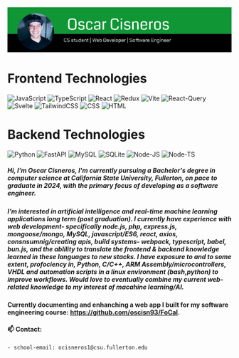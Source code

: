 <img src="/long_banner.png" alt="banner" />

# Frontend Technologies

<p>
    <img alt="JavaScript" src="https://img.shields.io/badge/Javascript-000000?logo=javascript&logoColor=yellow&style=for-the-badge" />
    <img alt="TypeScript" src="https://img.shields.io/badge/Typescript-FFFFFF?logo=typescript&logoColor=3178C6&style=for-the-badge" />
    <img alt="React" src="https://img.shields.io/badge/React-61DAFB?logo=react&logoColor=white&style=for-the-badge" />
    <img alt="Redux" src="https://img.shields.io/badge/Redux Toolkit-764ABC?logo=redux&logoColor=black&style=for-the-badge" />
    <img alt="Vite" src="https://img.shields.io/badge/vite-646CFF?logo=vite&logoColor=yellow&style=for-the-badge" />
    <img alt="React-Query" src="https://img.shields.io/badge/React Query-FF4154?logo=reactquery&logoColor=white&style=for-the-badge" />
    <img alt="Svelte" src="https://img.shields.io/badge/Svelte-FF3E00?logo=svelte&logoColor=black&style=for-the-badge" />
    <img alt="TailwindCSS" src="https://img.shields.io/badge/tailwind-06B6D4?logo=tailwindcss&logoColor=white&style=for-the-badge" />
    <img alt="CSS" src="https://img.shields.io/badge/CSS-1572B6?logo=css3&logoColor=white&style=for-the-badge" />
    <img alt="HTML" src="https://img.shields.io/badge/HTML-E34F26?logo=html5&logoColor=white&style=for-the-badge" />
</p>

# Backend Technologies

<p>
    <img alt="Python" src="https://img.shields.io/badge/python-3776AB?logo=python&logoColor=white&style=for-the-badge" />
    <img alt="FastAPI" src="https://img.shields.io/badge/fastapi-000000?logo=fastapi&logoColor=009688&style=for-the-badge" />
    <img alt="MySQL" src="https://img.shields.io/badge/mysql-4479A1?logo=mysql&logoColor=FFFFFF&style=for-the-badge" />
    <img alt="SQLite" src="https://img.shields.io/badge/sqlite-FFFFFF?logo=sqlite&logoColor=003B57&style=for-the-badge" />
    <img alt="Node-JS" src="https://img.shields.io/badge/Node.js-000000?logo=node.js&logoColor=green&style=for-the-badge" />
    <img alt="Node-TS" src="https://img.shields.io/badge/Node.ts-339933?logo=ts-node&logoColor=3178C6&style=for-the-badge" />
</p>
    
##### Hi, I’m Oscar Cisneros, I'm currently pursuing a Bachelor's degree in computer science at California State University, Fullerton, on pace to graduate in 2024, with the primary focus of developing as a software engineer.
##### I’m interested in artificial intelligence and real-time machine learning applications long term (post graduation). I currently have experience with web development- specifically node.js, php, express.js, mongoose/mongo, MySQL, javascript/ES6, react, axios, consnsumnig/creating apis, build systems- webpack, typescript, babel, bun.js, and the ablility to translate the frontend & backend knowledge learned in these languages to new stacks. I have exposure to and to some extent, profociency in, Python, C/C++, ARM Assembly/microcontrollers, VHDL and automation scripts in a linux environment (bash,python) to improve  workflows. Would love to eventually combine my current web-related knowledge to my interest of macahine learning/AI.
#### Currently documenting and enhanching a web app I built for my software engineering course: https://github.com/oscisn93/FoCal.
#### 📫 Contact:
    - school-email: ocisneros1@csu.fullerton.edu

